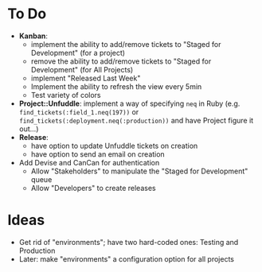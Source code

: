 # To Do

 - **Kanban**:
   - implement the ability to add/remove tickets to "Staged for Development" (for a project)
   - remove the ability to add/remove tickets to "Staged for Development" (for All Projects)
   - implement "Released Last Week"
   - Implement the ability to refresh the view every 5min
   - Test variety of colors
 - **Project::Unfuddle**: implement a way of specifying `neq` in Ruby (e.g. `find_tickets(:field_1.neq(197))` or `find_tickets(:deployment.neq(:production))` and have Project figure it out...)
 - **Release**:
   - have option to update Unfuddle tickets on creation
   - have option to send an email on creation
 - Add Devise and CanCan for authentication
   - Allow "Stakeholders" to manipulate the "Staged for Development" queue
   - Allow "Developers" to create releases

# Ideas

 - Get rid of "environments"; have two hard-coded ones: Testing and Production
 - Later: make "environments" a configuration option for all projects

